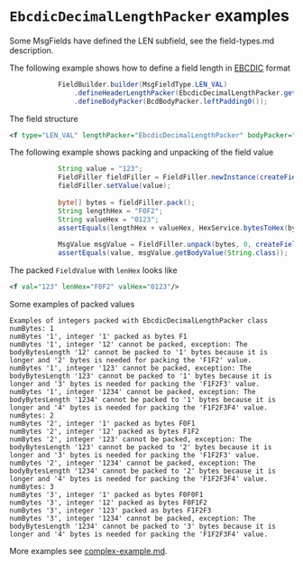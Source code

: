 # `EbcdicDecimalLengthPacker` examples

Some MsgFields have defined the LEN subfield, see the field-types.md description.

The following example shows how to define a field length in [EBCDIC](https://en.wikipedia.org/wiki/EBCDIC) format
```Java
            FieldBuilder.builder(MsgFieldType.LEN_VAL)
                .defineHeaderLengthPacker(EbcdicDecimalLengthPacker.getInstance(2))
                .defineBodyPacker(BcdBodyPacker.leftPadding0());
```

The field structure
```XML
<f type="LEN_VAL" lengthPacker="EbcdicDecimalLengthPacker" bodyPacker="BcdBodyPacker"/>
```

The following example shows packing and unpacking of the field value
```Java
            String value = "123";
            FieldFiller fieldFiller = FieldFiller.newInstance(createField().getCurrentField());
            fieldFiller.setValue(value);
    
            byte[] bytes = fieldFiller.pack();
            String lengthHex = "F0F2";
            String valueHex = "0123";
            assertEquals(lengthHex + valueHex, HexService.bytesToHex(bytes));
    
            MsgValue msgValue = FieldFiller.unpack(bytes, 0, createField().getCurrentField());
            assertEquals(value, msgValue.getBodyValue(String.class));
```

The packed `FieldValue` with `lenHex` looks like
```XML
<f val="123" lenHex="F0F2" valHex="0123"/>
```

Some examples of packed values
```
Examples of integers packed with EbcdicDecimalLengthPacker class
numBytes: 1
numBytes '1', integer '1' packed as bytes F1
numBytes '1', integer '12' cannot be packed, exception: The bodyBytesLength '12' cannot be packed to '1' bytes because it is longer and '2' bytes is needed for packing the 'F1F2' value.
numBytes '1', integer '123' cannot be packed, exception: The bodyBytesLength '123' cannot be packed to '1' bytes because it is longer and '3' bytes is needed for packing the 'F1F2F3' value.
numBytes '1', integer '1234' cannot be packed, exception: The bodyBytesLength '1234' cannot be packed to '1' bytes because it is longer and '4' bytes is needed for packing the 'F1F2F3F4' value.
numBytes: 2
numBytes '2', integer '1' packed as bytes F0F1
numBytes '2', integer '12' packed as bytes F1F2
numBytes '2', integer '123' cannot be packed, exception: The bodyBytesLength '123' cannot be packed to '2' bytes because it is longer and '3' bytes is needed for packing the 'F1F2F3' value.
numBytes '2', integer '1234' cannot be packed, exception: The bodyBytesLength '1234' cannot be packed to '2' bytes because it is longer and '4' bytes is needed for packing the 'F1F2F3F4' value.
numBytes: 3
numBytes '3', integer '1' packed as bytes F0F0F1
numBytes '3', integer '12' packed as bytes F0F1F2
numBytes '3', integer '123' packed as bytes F1F2F3
numBytes '3', integer '1234' cannot be packed, exception: The bodyBytesLength '1234' cannot be packed to '3' bytes because it is longer and '4' bytes is needed for packing the 'F1F2F3F4' value.
```

More examples see [complex-example.md](../complex-example.md).
